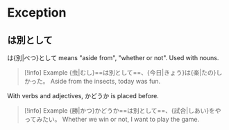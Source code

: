 # Exception

## は別として

は{別|べつ}として means "aside from", "whether or not".
Used with nouns.

> [!info] Example
> {虫|むし}==は別として==、{今日|きょう}は{楽|たの}しかった。
> Aside from the insects, today was fun.

With verbs and adjectives, かどうか is placed before.

> [!info] Example
> {勝|かつ}かどうか==は別として==、{試合|しあい}をやってみたい。
> Whether we win or not, I want to play the game.

